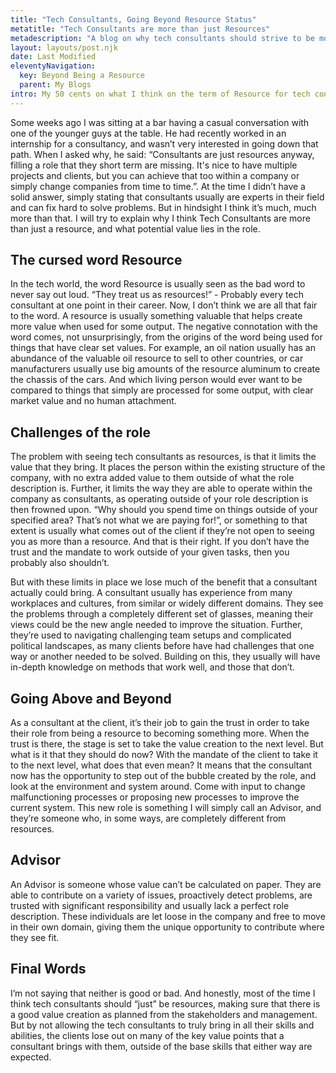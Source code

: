 ```yaml
---
title: "Tech Consultants, Going Beyond Resource Status"
metatitle: "Tech Consultants are more than just Resources"
metadescription: "A blog on why tech consultants should strive to be more than resources."
layout: layouts/post.njk
date: Last Modified
eleventyNavigation:
  key: Beyond Being a Resource
  parent: My Blogs
intro: My 50 cents on what I think on the term of Resource for tech consultants, and what else there is to the role.
---
```


Some weeks ago I was sitting at a bar having a casual conversation with one of the younger guys at the table. He had recently worked in an internship for a consultancy, and wasn’t very interested in going down that path. When I asked why, he said: “Consultants are just resources anyway, filling a role that they short term are missing. It's nice to have multiple projects and clients, but you can achieve that too within a company or simply change companies from time to time.”. At the time I didn’t have a solid answer, simply stating that consultants usually are experts in their field and can fix hard to solve problems. But in hindsight I think it’s much, much more than that. I will try to explain why I think Tech Consultants are more than just a resource, and what potential value lies in the role. 

## The cursed word Resource
In the tech world, the word Resource is usually seen as the bad word to never say out loud. “They treat us as resources!” - Probably every tech consultant at one point in their career. Now, I don’t think we are all that fair to the word. A resource is usually something valuable that helps create more value when used for some output. The negative connotation with the word comes, not unsurprisingly, from the origins of the word being used for things that have clear set values. For example, an oil nation usually has an abundance of the valuable oil resource to sell to other countries, or car manufacturers usually use big amounts of the resource aluminum to create the chassis of the cars. And which living person would ever want to be compared to things that simply are processed for some output, with clear market value and no human attachment. 

## Challenges of the role
The problem with seeing tech consultants as resources, is that it limits the value that they bring. It places the person within the existing structure of the company, with no extra added value to them outside of what the role description is. Further, it limits the way they are able to operate within the company as consultants, as operating outside of your role description is then frowned upon. “Why should you spend time on things outside of your specified area? That’s not what we are paying for!”, or something to that extent is usually what comes out of the client if they’re not open to seeing you as more than a resource. And that is their right. If you don’t have the trust and the mandate to work outside of your given tasks, then you probably also shouldn’t. 

But with these limits in place we lose much of the benefit that a consultant actually could bring. A consultant usually has experience from many workplaces and cultures, from similar or widely different domains. They see the problems through a completely different set of glasses, meaning their views could be the new angle needed to improve the situation. Further, they’re used to navigating challenging team setups and complicated political landscapes, as many clients before have had challenges that one way or another needed to be solved. Building on this, they usually will have in-depth knowledge on methods that work well, and those that don’t.

## Going Above and Beyond
As a consultant at the client, it’s their job to gain the trust in order to take their role from being a resource to becoming something more. When the trust is there, the stage is set to take the value creation to the next level. But what is it that they should do now? With the mandate of the client to take it to the next level, what does that even mean? It means that the consultant now has the opportunity to step out of the bubble created by the role, and look at the environment and system around. Come with input to change malfunctioning processes or proposing new processes to improve the current system. This new role is something I will simply call an Advisor, and they’re someone who, in some ways, are completely different from resources.

## Advisor
An Advisor is someone whose value can’t be calculated on paper. They are able to contribute on a variety of issues, proactively detect problems, are trusted with significant responsibility and usually lack a perfect role description. These individuals are let loose in the company and free to move in their own domain, giving them the unique opportunity to contribute where they see fit.

## Final Words
I’m not saying that neither is good or bad. And honestly, most of the time I think tech consultants should “just” be resources, making sure that there is a good value creation as planned from the stakeholders and management. But by not allowing the tech consultants to truly bring in all their skills and abilities, the clients lose out on many of the key value points that a consultant brings with them, outside of the base skills that either way are expected.
